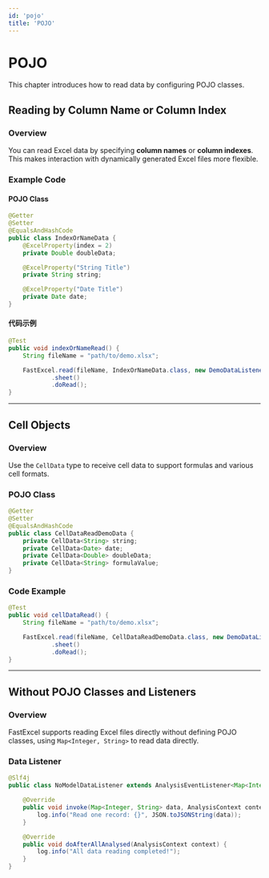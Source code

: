 ```yaml
---
id: 'pojo'
title: 'POJO'
---
```


# POJO
This chapter introduces how to read data by configuring POJO classes.

## Reading by Column Name or Column Index

### Overview
You can read Excel data by specifying **column names** or **column indexes**. This makes interaction with dynamically generated Excel files more flexible.

### Example Code

#### POJO Class
```java
@Getter
@Setter
@EqualsAndHashCode
public class IndexOrNameData {
    @ExcelProperty(index = 2)
    private Double doubleData;

    @ExcelProperty("String Title")
    private String string;

    @ExcelProperty("Date Title")
    private Date date;
}
```

#### 代码示例
```java
@Test
public void indexOrNameRead() {
    String fileName = "path/to/demo.xlsx";

    FastExcel.read(fileName, IndexOrNameData.class, new DemoDataListener())
            .sheet()
            .doRead();
}
```

---

## Cell Objects

### Overview
Use the `CellData` type to receive cell data to support formulas and various cell formats.

### POJO Class
```java
@Getter
@Setter
@EqualsAndHashCode
public class CellDataReadDemoData {
    private CellData<String> string;
    private CellData<Date> date;
    private CellData<Double> doubleData;
    private CellData<String> formulaValue;
}
```

### Code Example
```java
@Test
public void cellDataRead() {
    String fileName = "path/to/demo.xlsx";

    FastExcel.read(fileName, CellDataReadDemoData.class, new DemoDataListener())
            .sheet()
            .doRead();
}
```

---

## Without POJO Classes and Listeners

### Overview
FastExcel supports reading Excel files directly without defining POJO classes, using `Map<Integer, String>` to read data directly.

### Data Listener
```java
@Slf4j
public class NoModelDataListener extends AnalysisEventListener<Map<Integer, String>> {

    @Override
    public void invoke(Map<Integer, String> data, AnalysisContext context) {
        log.info("Read one record: {}", JSON.toJSONString(data));
    }

    @Override
    public void doAfterAllAnalysed(AnalysisContext context) {
        log.info("All data reading completed!");
    }
}
```
